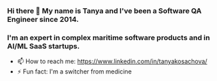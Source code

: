 ### Hi there 👋 My name is Tanya and I've been a Software QA Engineer since 2014. 
### I'm an expert in complex maritime software products and in AI/ML SaaS startups.

- 📫 How to reach me: https://www.linkedin.com/in/tanyakosachova/
- ⚡ Fun fact: I'm a switcher from medicine
